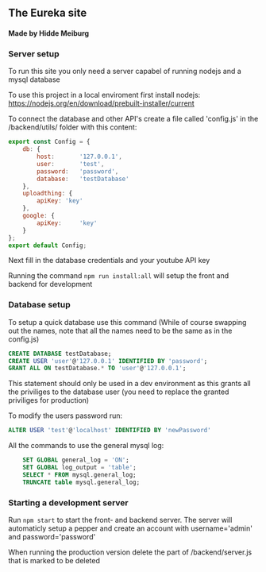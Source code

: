 ## The Eureka site 
#### Made by Hidde Meiburg 

### Server setup
To run this site you only need a server capabel of running nodejs and a mysql database

To use this project in a local enviroment first install nodejs: https://nodejs.org/en/download/prebuilt-installer/current

To connect the database and other API's create a file called 'config.js' in the /backend/utils/ folder with this content:

```js
export const Config = {
    db: {
        host:       '127.0.0.1',
        user:       'test',
        password:   'password',
        database:   'testDatabase'
    },
    uploadthing: {
        apiKey: 'key'
    },
    google: {
        apiKey:     'key'
    }
};
export default Config;
```

Next fill in the database credentials and your youtube API key

Running the command ``` npm run install:all ``` will setup the front and backend for development

### Database setup

To setup a quick database use this command (While of course swapping out the names, note that all the names need to be the same as in the config.js)

```SQL
CREATE DATABASE testDatabase;
CREATE USER 'user'@'127.0.0.1' IDENTIFIED BY 'password';
GRANT ALL ON testDatabase.* TO 'user'@'127.0.0.1';
```
This statement should only be used in a dev environment as this grants all the priviliges to the database user (you need to replace the granted priviliges for production)

To modify the users password run:
```SQL
ALTER USER 'test'@'localhost' IDENTIFIED BY 'newPassword'
```

All the commands to use the general mysql log:
```SQL
    SET GLOBAL general_log = 'ON';
    SET GLOBAL log_output = 'table';
    SELECT * FROM mysql.general_log;
    TRUNCATE table mysql.general_log;
```

### Starting a development server

Run ``` npm start ``` to start the front- and backend server. The server will automaticly setup a pepper and create an account with username='admin' and password='password'

When running the production version delete the part of /backend/server.js that is marked to be deleted